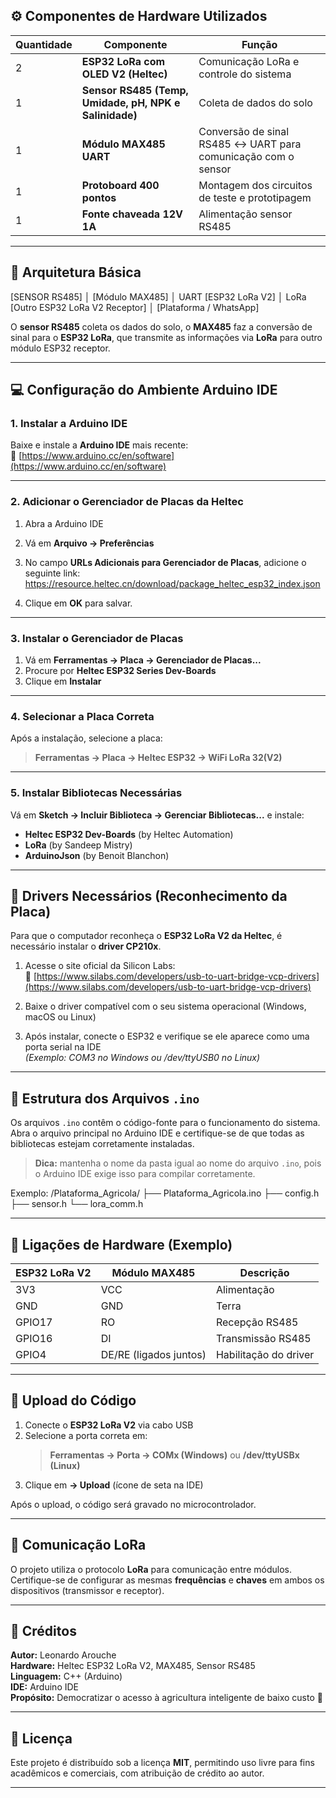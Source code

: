 ## ⚙️ Componentes de Hardware Utilizados

| Quantidade | Componente | Função |
|-------------|-------------|--------|
| 2 | **ESP32 LoRa com OLED V2 (Heltec)** | Comunicação LoRa e controle do sistema |
| 1 | **Sensor RS485 (Temp, Umidade, pH, NPK e Salinidade)** | Coleta de dados do solo |
| 1 | **Módulo MAX485 UART** | Conversão de sinal RS485 ↔ UART para comunicação com o sensor |
| 1 | **Protoboard 400 pontos** | Montagem dos circuitos de teste e prototipagem |
| 1 | **Fonte chaveada 12V 1A** | Alimentação sensor RS485 |

---

## 🧠 Arquitetura Básica

[SENSOR RS485]
│
[Módulo MAX485]
│ UART
[ESP32 LoRa V2]
│ LoRa
[Outro ESP32 LoRa V2 Receptor]
│
[Plataforma / WhatsApp]


O **sensor RS485** coleta os dados do solo, o **MAX485** faz a conversão de sinal para o **ESP32 LoRa**, que transmite as informações via **LoRa** para outro módulo ESP32 receptor.

---

## 💻 Configuração do Ambiente Arduino IDE

### 1. Instalar a Arduino IDE
Baixe e instale a **Arduino IDE** mais recente:  
🔗 [https://www.arduino.cc/en/software](https://www.arduino.cc/en/software)

---

### 2. Adicionar o Gerenciador de Placas da Heltec

1. Abra a Arduino IDE  
2. Vá em **Arquivo → Preferências**  
3. No campo **URLs Adicionais para Gerenciador de Placas**, adicione o seguinte link:
https://resource.heltec.cn/download/package_heltec_esp32_index.json

4. Clique em **OK** para salvar.

---

### 3. Instalar o Gerenciador de Placas

1. Vá em **Ferramentas → Placa → Gerenciador de Placas...**
2. Procure por **Heltec ESP32 Series Dev-Boards**
3. Clique em **Instalar**

---

### 4. Selecionar a Placa Correta

Após a instalação, selecione a placa:

> **Ferramentas → Placa → Heltec ESP32 → WiFi LoRa 32(V2)**

---

### 5. Instalar Bibliotecas Necessárias

Vá em **Sketch → Incluir Biblioteca → Gerenciar Bibliotecas...** e instale:

- **Heltec ESP32 Dev-Boards** (by Heltec Automation)
- **LoRa** (by Sandeep Mistry)
- **ArduinoJson** (by Benoit Blanchon)

---

## 🧰 Drivers Necessários (Reconhecimento da Placa)

Para que o computador reconheça o **ESP32 LoRa V2 da Heltec**, é necessário instalar o **driver CP210x**.

1. Acesse o site oficial da Silicon Labs:  
🔗 [https://www.silabs.com/developers/usb-to-uart-bridge-vcp-drivers](https://www.silabs.com/developers/usb-to-uart-bridge-vcp-drivers)

2. Baixe o driver compatível com o seu sistema operacional (Windows, macOS ou Linux)

3. Após instalar, conecte o ESP32 e verifique se ele aparece como uma porta serial na IDE  
*(Exemplo: COM3 no Windows ou /dev/ttyUSB0 no Linux)*

---

## 📁 Estrutura dos Arquivos `.ino`

Os arquivos `.ino` contêm o código-fonte para o funcionamento do sistema.  
Abra o arquivo principal no Arduino IDE e certifique-se de que todas as bibliotecas estejam corretamente instaladas.

> **Dica:** mantenha o nome da pasta igual ao nome do arquivo `.ino`, pois o Arduino IDE exige isso para compilar corretamente.

Exemplo:
/Plataforma_Agricola/
├── Plataforma_Agricola.ino
├── config.h
├── sensor.h
└── lora_comm.h


---

## 🔌 Ligações de Hardware (Exemplo)

| ESP32 LoRa V2 | Módulo MAX485 | Descrição |
|----------------|----------------|-----------|
| 3V3 | VCC | Alimentação |
| GND | GND | Terra |
| GPIO17 | RO | Recepção RS485 |
| GPIO16 | DI | Transmissão RS485 |
| GPIO4 | DE/RE (ligados juntos) | Habilitação do driver |

---

## 🚀 Upload do Código

1. Conecte o **ESP32 LoRa V2** via cabo USB  
2. Selecione a porta correta em:  
   > **Ferramentas → Porta → COMx (Windows)** ou **/dev/ttyUSBx (Linux)**  
3. Clique em **→ Upload** (ícone de seta na IDE)

Após o upload, o código será gravado no microcontrolador.

---

## 📡 Comunicação LoRa

O projeto utiliza o protocolo **LoRa** para comunicação entre módulos.  
Certifique-se de configurar as mesmas **frequências** e **chaves** em ambos os dispositivos (transmissor e receptor).

---

## 🧾 Créditos

**Autor:** Leonardo Arouche  
**Hardware:** Heltec ESP32 LoRa V2, MAX485, Sensor RS485  
**Linguagem:** C++ (Arduino)  
**IDE:** Arduino IDE  
**Propósito:** Democratizar o acesso à agricultura inteligente de baixo custo 🌿

---

## 📜 Licença
Este projeto é distribuído sob a licença **MIT**, permitindo uso livre para fins acadêmicos e comerciais, com atribuição de crédito ao autor.

---

